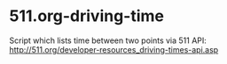 # 511.org-driving-time
Script which lists time between two points via 511 API: http://511.org/developer-resources_driving-times-api.asp
